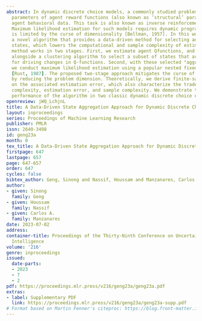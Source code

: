 ```yaml
---
abstract: In dynamic discrete choice models, a commonly studied problem is estimating
  parameters of agent reward functions (also known as ’structural’ parameters) using
  agent behavioral data. This task is also known as inverse reinforcement learning.
  Maximum likelihood estimation for such models requires dynamic programming, which
  is limited by the curse of dimensionality [Bellman, 1957]. In this work, we present
  a novel algorithm that provides a data-driven method for selecting and aggregating
  states, which lowers the computational and sample complexity of estimation. Our
  method works in two stages. First, we estimate agent Qfunctions, and leverage them
  alongside a clustering algorithm to select a subset of states that are most pivotal
  for driving changes in Q-functions. Second, with these selected "aggregated" states,
  we conduct maximum likelihood estimation using a popular nested fixed-point algorithm
  [Rust, 1987]. The proposed two-stage approach mitigates the curse of dimensionality
  by reducing the problem dimension. Theoretically, we derive finite-sample bounds
  on the associated estimation error, which also characterize the trade-off of computational
  complexity, estimation error, and sample complexity. We demonstrate the empirical
  performance of the algorithm in two classic dynamic discrete choice estimation applications.
openreview: jWQ_LchjnL
title: A Data-Driven State Aggregation Approach for Dynamic Discrete Choice Models
layout: inproceedings
series: Proceedings of Machine Learning Research
publisher: PMLR
issn: 2640-3498
id: geng23a
month: 0
tex_title: A Data-Driven State Aggregation Approach for Dynamic Discrete Choice Models
firstpage: 647
lastpage: 657
page: 647-657
order: 647
cycles: false
bibtex_author: Geng, Sinong and Nassif, Houssam and Manzanares, Carlos A.
author:
- given: Sinong
  family: Geng
- given: Houssam
  family: Nassif
- given: Carlos A.
  family: Manzanares
date: 2023-07-02
address:
container-title: Proceedings of the Thirty-Ninth Conference on Uncertainty in Artificial
  Intelligence
volume: '216'
genre: inproceedings
issued:
  date-parts:
  - 2023
  - 7
  - 2
pdf: https://proceedings.mlr.press/v216/geng23a/geng23a.pdf
extras:
- label: Supplementary PDF
  link: https://proceedings.mlr.press/v216/geng23a/geng23a-supp.pdf
# Format based on Martin Fenner's citeproc: https://blog.front-matter.io/posts/citeproc-yaml-for-bibliographies/
---
```

